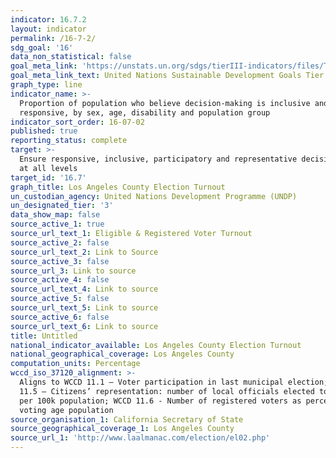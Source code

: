 ```yaml
---
indicator: 16.7.2
layout: indicator
permalink: /16-7-2/
sdg_goal: '16'
data_non_statistical: false
goal_meta_link: 'https://unstats.un.org/sdgs/tierIII-indicators/files/Tier3-16-07-02.pdf'
goal_meta_link_text: United Nations Sustainable Development Goals Tier 3 Work Plan (PDF 77.8 KB)
graph_type: line
indicator_name: >-
  Proportion of population who believe decision-making is inclusive and
  responsive, by sex, age, disability and population group
indicator_sort_order: 16-07-02
published: true
reporting_status: complete
target: >-
  Ensure responsive, inclusive, participatory and representative decision-making
  at all levels
target_id: '16.7'
graph_title: Los Angeles County Election Turnout
un_custodian_agency: United Nations Development Programme (UNDP)
un_designated_tier: '3'
data_show_map: false
source_active_1: true
source_url_text_1: Eligible & Registered Voter Turnout
source_active_2: false
source_url_text_2: Link to Source
source_active_3: false
source_url_3: Link to source
source_active_4: false
source_url_text_4: Link to source
source_active_5: false
source_url_text_5: Link to source
source_active_6: false
source_url_text_6: Link to source
title: Untitled
national_indicator_available: Los Angeles County Election Turnout
national_geographical_coverage: Los Angeles County
computation_units: Percentage
wccd_iso_37120_alignment: >-
  Aligns to WCCD 11.1 – Voter participation in last municipal election; WCCD
  11.5 – Citizens’ representation: number of local officials elected to office
  per 100k population; WCCD 11.6 - Number of registered voters as percentage of
  voting age population
source_organisation_1: California Secretary of State
source_geographical_coverage_1: Los Angeles County
source_url_1: 'http://www.laalmanac.com/election/el02.php'
---
```

